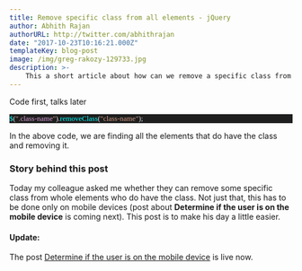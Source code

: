 ```yaml
---
title: Remove specific class from all elements - jQuery
author: Abhith Rajan
authorURL: http://twitter.com/abhithrajan
date: "2017-10-23T10:16:21.000Z"
templateKey: blog-post
image: /img/greg-rakozy-129733.jpg
description: >-
    This a short article about how can we remove a specific class from all elements that do have the class easily using jQuery.
---
```


Code first, talks later

<pre style="font-family:Consolas;font-size:13;color:gainsboro;background:#1e1e1e;"><span style="color:cyan;">$</span>(<span style="color:#d69d85;">&quot;.</span><span style="color:plum;">class-name</span><span style="color:#d69d85;">&quot;</span>).<span style="color:cyan;">removeClass</span>(<span style="color:#d69d85;">&quot;class-name&quot;</span>);
</pre>
In the above code, we are finding all the elements that do have the class and removing it.

### Story behind this post
Today my colleague asked me whether they can remove some specific class from whole elements who do have the class. Not just that, this has to be done only on mobile devices (post about **Determine if the user is on the mobile device** is coming next). This post is to make his day a little easier.

#### Update: 
The post [Determine if the user is on the mobile device](https://www.abhith.net/post/javascript-determine-if-user-is-on-mobile-device/) is live now.